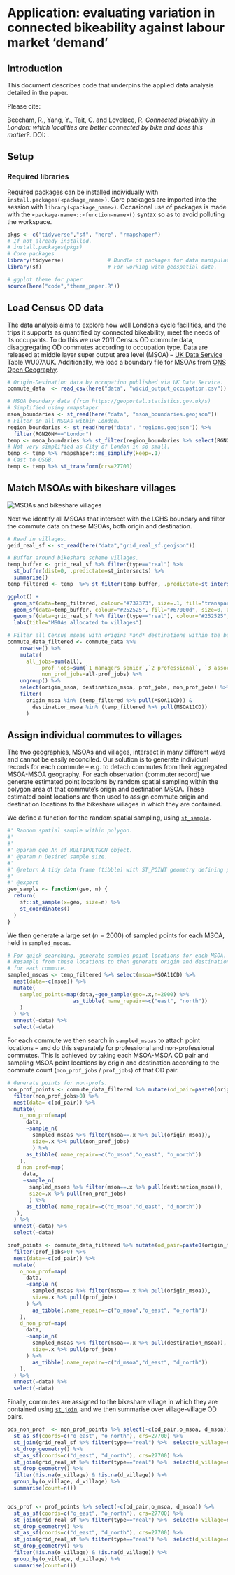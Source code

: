 Application: evaluating variation in connected bikeability against
labour market ‘demand’
================

## Introduction

This document describes code that underpins the applied data analysis
detailed in the paper.

Please cite:

Beecham, R., Yang, Y., Tait, C. and Lovelace, R. *Connected bikeability
in London: which localities are better connected by bike and does this
matter?*. DOI: []().

## Setup

### Required libraries

Required packages can be installed individually with
`install.packages(<package_name>)`. Core packages are imported into the
session with `library(<package_name>)`. Occasional use of packages is
made with the `<package-name>::<function-name>()` syntax so as to avoid
polluting the workspace.

``` r
pkgs <- c("tidyverse","sf", "here", "rmapshaper")
# If not already installed.
# install.packages(pkgs)
# Core packages
library(tidyverse)              # Bundle of packages for data manipulation.
library(sf)                     # For working with geospatial data.

# ggplot theme for paper
source(here("code","theme_paper.R"))
```

## Load Census OD data

The data analysis aims to explore how well London’s cycle facilities,
and the trips it supports as quantified by connected bikeability, meet
the needs of its occupants. To do this we use 2011 Census OD commute
data, disaggregating OD commutes according to occupation type. Data are
released at middle layer super output area level (MSOA) – [UK Data
Service](https://www.ukdataservice.ac.uk) Table WU07AUK. Additionally,
we load a boundary file for MSOAs from [ONS Open
Geography](https://geoportal.statistics.gov.uk/search?collection=Dataset&sort=name&tags=all(BDY_MSOA%2CDEC_2011)).

``` r
# Origin-Desination data by occupation published via UK Data Service.
commute_data  <- read_csv(here("data", "wicid_output_occupation.csv"))

# MSOA boundary data (from https://geoportal.statistics.gov.uk/s)
# Simplified using rmapshaper
msoa_boundaries <- st_read(here("data", "msoa_boundaries.geojson"))
# Filter on all MSOAs within London.
region_boundaries <- st_read(here("data", "regions.geojson")) %>%
  filter(RGN20NM=="London")
temp <- msoa_boundaries %>% st_filter(region_boundaries %>% select(RGN20NM))
# Not very simplified as City of London in so small.
temp <- temp %>% rmapshaper::ms_simplify(keep=.1)
# Cast to OSGB.
temp <- temp %>% st_transform(crs=27700)
```

## Match MSOAs with bikeshare villages

![MSOAs and bikeshare villages](./figs/geogs.svg)

Next we identify all MSOAs that intersect with the LCHS boundary and
filter the commute data on these MSOAs, both origin and destination.

``` r
# Read in villages.
geid_real_sf <- st_read(here("data","grid_real_sf.geojson"))

# Buffer around bikeshare scheme villages.
temp_buffer <- grid_real_sf %>% filter(type=="real") %>%
  st_buffer(dist=0, .predictate=st_intersects) %>%
  summarise()
temp_filtered <- temp  %>% st_filter(temp_buffer, .predictate=st_intersects())

ggplot() +
  geom_sf(data=temp_filtered, colour="#737373", size=.1, fill="transparent") +
  geom_sf(data=temp_buffer, colour="#252525", fill="#67000d", size=0, alpha=.2)+
  geom_sf(data=grid_real_sf %>% filter(type=="real"), colour="#252525", fill="#d9d9d9", size=.2, alpha=.4)+
  labs(title="MSOAs allocated to villages")

# Filter all Census msoas with origins *and* destinations within the buffer.
commute_data_filtered <- commute_data %>%
    rowwise() %>%
    mutate(
      all_jobs=sum(all),
           prof_jobs=sum(`1_managers_senior`,`2_professional`, `3_associate_professional`, na.rm=TRUE),
           non_prof_jobs=all-prof_jobs) %>%
    ungroup() %>%
    select(origin_msoa, destination_msoa, prof_jobs, non_prof_jobs) %>%
    filter(
      origin_msoa %in% (temp_filtered %>% pull(MSOA11CD)) &
        destination_msoa %in% (temp_filtered %>% pull(MSOA11CD))
      )
```

## Assign individual commutes to villages

The two geographies, MSOAs and villages, intersect in many different
ways and cannot be easily reconciled. Our solution is to generate
individual records for each commute – e.g. to detach commutes from their
aggregated MSOA-MSOA geography. For each observation (commuter record)
we generate estimated point locations by random spatial sampling within
the polygon area of that commute’s origin and destination MSOA. These
estimated point locations are then used to assign commute origin and
destination locations to the bikeshare villages in which they are
contained.

We define a function for the random spatial sampling, using
[`st_sample`](https://r-spatial.github.io/sf/reference/st_sample.html).

``` r
#' Random spatial sample within polygon.
#'
#'
#' @param geo An sf MULTIPOLYGON object.
#' @param n Desired sample size.
#'
#' @return A tidy data frame (tibble) with ST_POINT geometry defining point locations.
#'
#' @export
geo_sample <- function(geo, n) {
  return(
    sf::st_sample(x=geo, size=n) %>%
    st_coordinates()
  )
}
```

We then generate a large set (*n* = 2000) of sampled points for each
MSOA, held in `sampled_msoas`.

``` r
# For quick searching, generate sampled point locations for each MSOA.
# Resample from these locations to then generate origin and destination points
# for each commute.
sampled_msoas <- temp_filtered %>% select(msoa=MSOA11CD) %>%
  nest(data=-c(msoa)) %>%
  mutate(
    sampled_points=map(data,~geo_sample(geo=.x,n=2000) %>%
                     as_tibble(.name_repair=~c("east", "north"))
    )
  ) %>%
  unnest(-data) %>%
  select(-data)
```

For each commute we then search in `sampled_msoas` to attach point
locations – and do this separately for professional and non-professional
commutes. This is achieved by taking each MSOA-MSOA OD pair and sampling
MSOA point locations by origin and destination according to the commute
count (`non_prof_jobs` / `prof_jobs`) of that OD pair.

``` r
# Generate points for non-profs.
non_prof_points <- commute_data_filtered %>% mutate(od_pair=paste0(origin_msoa,"-",destination_msoa)) %>%
  filter(non_prof_jobs>0) %>%
  nest(data=-c(od_pair)) %>%
  mutate(
    o_non_prof=map(
      data,
      ~sample_n(
        sampled_msoas %>% filter(msoa==.x %>% pull(origin_msoa)),
        size=.x %>% pull(non_prof_jobs)
        ) %>%
      as_tibble(.name_repair=~c("o_msoa","o_east", "o_north"))
    ),
   d_non_prof=map(
     data,
     ~sample_n(
       sampled_msoas %>% filter(msoa==.x %>% pull(destination_msoa)),
       size=.x %>% pull(non_prof_jobs)
       ) %>%
      as_tibble(.name_repair=~c("d_msoa","d_east", "d_north"))
   ),
  ) %>%
  unnest(-data) %>%
  select(-data)

prof_points <- commute_data_filtered %>% mutate(od_pair=paste0(origin_msoa,"-",destination_msoa)) %>%
  filter(prof_jobs>0) %>%
  nest(data=-c(od_pair)) %>%
  mutate(
    o_non_prof=map(
      data,
      ~sample_n(
        sampled_msoas %>% filter(msoa==.x %>% pull(origin_msoa)),
        size=.x %>% pull(prof_jobs)
      ) %>%
        as_tibble(.name_repair=~c("o_msoa","o_east", "o_north"))
    ),
    d_non_prof=map(
      data,
      ~sample_n(
        sampled_msoas %>% filter(msoa==.x %>% pull(destination_msoa)),
        size=.x %>% pull(prof_jobs)
      ) %>%
        as_tibble(.name_repair=~c("d_msoa","d_east", "d_north"))
    ),
  ) %>%
  unnest(-data) %>%
  select(-data)
```

Finally, commutes are assigned to the bikeshare village in which they
are contained using
[`st_join`](https://r-spatial.github.io/sf/reference/st_join.html), and
we then summarise over village-village OD pairs.

``` r
ods_non_prof  <- non_prof_points %>% select(-c(od_pair,o_msoa, d_msoa)) %>%
  st_as_sf(coords=c("o_east", "o_north"), crs=27700) %>%
  st_join(grid_real_sf %>% filter(type=="real") %>%  select(o_village=name), .predicate=st_intersects()) %>%
  st_drop_geometry() %>%
  st_as_sf(coords=c("d_east", "d_north"), crs=27700) %>%
  st_join(grid_real_sf %>% filter(type=="real") %>%  select(d_village=name), .predicate=st_intersects())  %>%
  st_drop_geometry() %>%
  filter(!is.na(o_village) & !is.na(d_village)) %>%
  group_by(o_village, d_village) %>%
  summarise(count=n())


ods_prof <- prof_points %>% select(-c(od_pair,o_msoa, d_msoa)) %>%
  st_as_sf(coords=c("o_east", "o_north"), crs=27700) %>%
  st_join(grid_real_sf %>% filter(type=="real") %>%  select(o_village=name), .predicate=st_intersects()) %>%
  st_drop_geometry() %>%
  st_as_sf(coords=c("d_east", "d_north"), crs=27700) %>%
  st_join(grid_real_sf %>% filter(type=="real") %>%  select(d_village=name), .predicate=st_intersects())  %>%
  st_drop_geometry() %>%
  filter(!is.na(o_village) & !is.na(d_village)) %>%
  group_by(o_village, d_village) %>%
  summarise(count=n())
```
